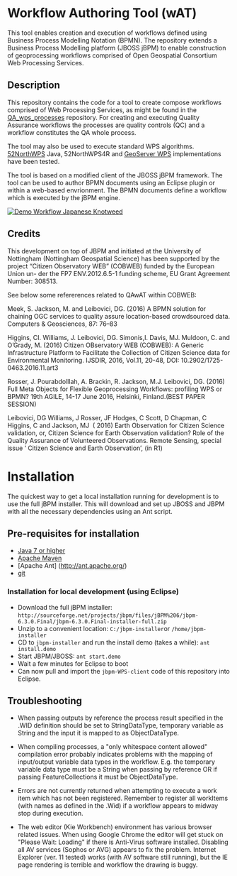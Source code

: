 # Workflow Authoring Tool (wAT) 
This tool enables creation and execution of workflows defined using Business Process Modelling Notation (BPMN). The repository extends a Business Process Modelling platform (JBOSS jBPM) to enable construction of geoprocessing workflows comprised of Open Geospatial Consortium Web Processing Services. 

## Description

This repository contains the code for a tool to create compose workflows comprised of Web Processing Services, as might be found in the [QA_wps_processes](https://github.com/cobweb-eu/QA_wps_processes/) repository. For creating and executing Quality Assurance workflows the processes are quality controls (QC) and a workflow constitutes the QA whole process.

The tool may also be used to execute standard WPS algorithms. [52NorthWPS](http://52north.org/communities/geoprocessing/wps/) Java, 52NorthWPS4R and [GeoServer WPS](http://geoserver.org/) implementations have been tested.

The tool is based on a modified client of the JBOSS jBPM framework. The tool can be used to author BPMN documents using an Eclipse plugin or within a web-based envrionment. The BPMN documents define a workflow which is executed by the jBPM engine. 

[![Demo Workflow Japanese Knotweed](http://www.nottingham.ac.uk/~psxjr/images/jkw_screenshot.png)](https://drive.google.com/open?id=0Byw3xiwycSF3cksxSEF5Z0NnX2c)

## Credits

This development on top of JBPM and initiated at the University of Nottingham (Nottingham Geospatial Science) has been supported by the project “Citizen Observatory WEB” (COBWEB) funded by the European Union un- der the FP7 ENV.2012.6.5-1 funding scheme, EU Grant Agreement Number: 308513. 


See below some refererences related to QAwAT within COBWEB:

Meek, S. Jackson, M. and Leibovici, DG. (2016) A BPMN solution for chaining OGC services to quality assure location-based crowdsourced data. Computers & Geosciences, 87: 76–83

Higgins, CI. Williams, J. Leibovici, DG. Simonis,I. Davis, MJ. Muldoon, C. and O’Grady, M. (2016) Citizen OBservatory WEB (COBWEB): A Generic Infrastructure Platform to Facilitate the Collection of Citizen Science data for Environmental Monitoring. IJSDIR,  2016, Vol.11, 20-48, DOI: 10.2902/1725-0463.2016.11.art3

Rosser, J. Pourabdolllah, A. Brackin, R. Jackson, M.J. Leibovici, DG. (2016) Full Meta Objects for Flexible Geoprocessing Workflows: profiling WPS or BPMN? 19th AGILE, 14-17 June 2016, Helsinki, Finland.(BEST PAPER SESSION)

Leibovici, DG Williams, J Rosser, JF Hodges, C Scott, D Chapman, C Higgins,  C and Jackson, MJ  ( 2016) Earth Observation for Citizen Science validation, or, Citizen Science for Earth Observation validation? Role of the Quality Assurance of Volunteered Observations. Remote Sensing, special issue ‘ Citizen Science and Earth Observation’, (in R1)

# Installation
The quickest way to get a local installation running for development is to use the full jBPM installer. This will download and set up JBOSS and JBPM with all the necessary dependencies using an Ant script.

## Pre-requisites for installation

* [Java 7 or higher](http://www.oracle.com/technetwork/java/javase/downloads/index.html)
* [Apache Maven](http://maven.apache.org/) 
* [Apache Ant] (http://ant.apache.org/)
* [git](http://git-scm.com/)

### Installation for local development (using Eclipse)

* Download the full jBPM installer: ```http://sourceforge.net/projects/jbpm/files/jBPM%206/jbpm-6.3.0.Final/jbpm-6.3.0.Final-installer-full.zip```
* Unzip to a convenient location: ```C:/jbpm-installer```or ```/home/jbpm-installer```
* CD to ```jbpm-installer``` and run the install demo (takes a while): ```ant install.demo```
* Start JBPM/JBOSS: ```ant start.demo```
* Wait a few minutes for Eclipse to boot
* Can now pull and import the ```jbpm-WPS-client``` code of this repository into Eclipse.

## Troubleshooting

* When passing outputs by reference the process result specified in the .WID definition should be set to StringDataType, temporary variable as String and the input it is mapped to as ObjectDataType.

* When compiling processes, a "only whitespace content allowed" compilation error probably indicates problems with the mapping of input/output variable data types in the workflow. E.g. the temporary variable data type must be a String when passing by reference OR if passing FeatureCollections it must be ObjectDataType.

* Errors are not currently returned when attempting to execute a work item which has not been registered. Remember to register all workItems (with names as defined in the .Wid) if a workflow appears to midway stop during execution.

* The web editor (Kie Workbench) environment has various browser related issues. When using Google Chrome the editor will get stuck on "Please Wait: Loading" if there is Anti-Virus software installed. Disabling all AV services (Sophos or AVG) appears to fix the problem. Internet Explorer (ver. 11 tested) works (with AV software still running), but the IE page rendering is terrible and workflow the drawing is buggy.


